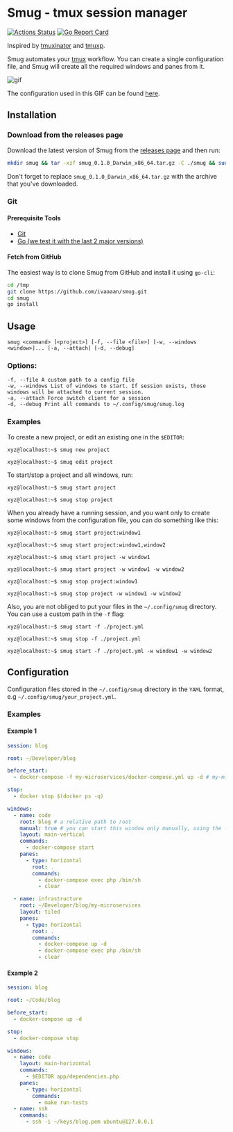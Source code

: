 # Smug - tmux session manager

[![Actions Status](https://github.com/ivaaaan/smug/workflows/Go/badge.svg)](https://github.com/ivaaaan/smug/actions)
[![Go Report Card](https://goreportcard.com/badge/github.com/ivaaaan/smug)](https://goreportcard.com/report/github.com/ivaaaan/smug)

Inspired by [tmuxinator](https://github.com/tmuxinator/tmuxinator) and [tmuxp](https://github.com/tmux-python/tmuxp).

Smug automates your [tmux](https://github.com/tmux/tmux) workflow. You can create a single configuration file, and Smug will create all the required windows and panes from it.

![gif](https://raw.githubusercontent.com/ivaaaan/gifs/master/smug.gif)

The configuration used in this GIF can be found [here](#example-2).

## Installation

### Download from the releases page

Download the latest version of Smug from the [releases page](https://github.com/ivaaaan/smug/releases) and then run:

```bash
mkdir smug && tar -xzf smug_0.1.0_Darwin_x86_64.tar.gz -C ./smug && sudo mv smug/smug /usr/local/bin && rm -rf smug
```

Don't forget to replace `smug_0.1.0_Darwin_x86_64.tar.gz` with the archive that you've downloaded.

### Git

#### Prerequisite Tools

* [Git](https://git-scm.com/)
* [Go (we test it with the last 2 major versions)](https://golang.org/dl/)

#### Fetch from GitHub

The easiest way is to clone Smug from GitHub and install it using `go-cli`:

```bash
cd /tmp
git clone https://github.com/ivaaaan/smug.git
cd smug
go install
```

## Usage

```
smug <command> [<project>] [-f, --file <file>] [-w, --windows <window>]... [-a, --attach] [-d, --debug]
```


### Options:

```
-f, --file A custom path to a config file
-w, --windows List of windows to start. If session exists, those windows will be attached to current session.
-a, --attach Force switch client for a session
-d, --debug Print all commands to ~/.config/smug/smug.log
```

### Examples

To create a new project, or edit an existing one in the `$EDITOR`:

```console
xyz@localhost:~$ smug new project

xyz@localhost:~$ smug edit project
```

To start/stop a project and all windows, run:

```console
xyz@localhost:~$ smug start project

xyz@localhost:~$ smug stop project
```

When you already have a running session, and you want only to create some windows from the configuration file, you can do something like this:

```console
xyz@localhost:~$ smug start project:window1

xyz@localhost:~$ smug start project:window1,window2

xyz@localhost:~$ smug start project -w window1

xyz@localhost:~$ smug start project -w window1 -w window2

xyz@localhost:~$ smug stop project:window1

xyz@localhost:~$ smug stop project -w window1 -w window2
```

Also, you are not obliged to put your files in the `~/.config/smug` directory. You can use a custom path in the `-f` flag:

```console
xyz@localhost:~$ smug start -f ./project.yml

xyz@localhost:~$ smug stop -f ./project.yml

xyz@localhost:~$ smug start -f ./project.yml -w window1 -w window2
```

## Configuration

Configuration files stored in the `~/.config/smug` directory in the `YAML` format, e.g `~/.config/smug/your_project.yml`.

### Examples

#### Example 1


```yaml
session: blog

root: ~/Developer/blog

before_start:
  - docker-compose -f my-microservices/docker-compose.yml up -d # my-microservices/docker-compose.yml is a relative to `root`

stop:
  - docker stop $(docker ps -q)

windows:
  - name: code
    root: blog # a relative path to root
    manual: true # you can start this window only manually, using the -w arg
    layout: main-vertical
    commands:
      - docker-compose start
    panes:
      - type: horizontal
        root: .
        commands:
          - docker-compose exec php /bin/sh
          - clear

  - name: infrastructure
    root: ~/Developer/blog/my-microservices
    layout: tiled
    panes:
      - type: horizontal
        root: .
        commands:
          - docker-compose up -d
          - docker-compose exec php /bin/sh
          - clear
```
#### Example 2

```yaml
session: blog

root: ~/Code/blog

before_start:
  - docker-compose up -d

stop:
  - docker-compose stop

windows:
  - name: code
    layout: main-horizontal
    commands:
      - $EDITOR app/dependencies.php
    panes:
      - type: horizontal
        commands:
          - make run-tests
  - name: ssh
    commands:
      - ssh -i ~/keys/blog.pem ubuntu@127.0.0.1
```
